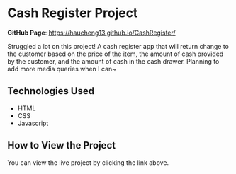 # Cash Register Project

**GitHub Page**: https://haucheng13.github.io/CashRegister/

Struggled a lot on this project! A cash register app that will return change to the customer based on the price of the item, the amount of cash provided by the customer, and the amount of cash in the cash drawer. Planning to add more media queries when I can~

## Technologies Used
- HTML
- CSS
- Javascript

## How to View the Project
You can view the live project by clicking the link above.
